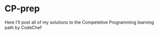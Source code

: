# CP-prep
Here I'll post all of my solutions to the Competetive Programming learning path by CodeChef
